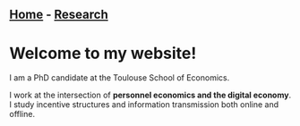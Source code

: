 ## [Home](./index.html)  -  [Research](./research.html)

# Welcome to my website!

I am a PhD candidate at the Toulouse School of Economics.

I work at the intersection of **personnel economics and the digital economy**.
I study incentive structures and information transmission both online and offline.
